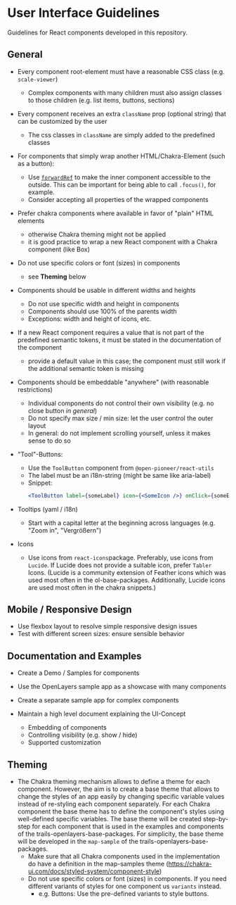 # User Interface Guidelines

Guidelines for React components developed in this repository.

## General

- Every component root-element must have a reasonable CSS class (e.g. `scale-viewer`)
    - Complex components with many children must also assign classes to those children (e.g. list items, buttons, sections)
- Every component receives an extra `className` prop (optional string) that can be customized by the user
    - The css classes in `className` are simply added to the predefined classes
- For components that simply wrap another HTML/Chakra-Element (such as a button):
    - Use [`forwardRef`](https://react.dev/reference/react/forwardRef) to make the inner component accessible to the outside. This can be important for being able to call `.focus()`, for example.
    - Consider accepting all properties of the wrapped components
- Prefer chakra components where available in favor of "plain" HTML elements
    - otherwise Chakra theming might not be applied
    - it is good practice to wrap a new React component with a Chakra component (like Box)
- Do not use specific colors or font (sizes) in components
    - see **Theming** below
- Components should be usable in different widths and heights
    - Do not use specific width and height in components
    - Components should use 100% of the parents width
    - Exceptions: width and height of icons, etc.
- If a new React component requires a value that is not part of the predefined semantic tokens, it must be stated in the documentation of the component
    - provide a default value in this case; the component must still work if the additional semantic token is missing
- Components should be embeddable "anywhere" (with reasonable restrictions)
    - Individual components do not control their own visibility (e.g. no close button _in general_)
    - Do not specify max size / min size: let the user control the outer layout
    - In general: do not implement scrolling yourself, unless it makes sense to do so
- "Tool"-Buttons:

    - Use the `ToolButton` component from `@open-pioneer/react-utils`
    - The label must be an i18n-string (might be same like aria-label)
    - Snippet:
        ```jsx
        <ToolButton label={someLabel} icon={<SomeIcon />} onClick={someEventHandler} />
        ```

- Tooltips (yaml / i18n)
    - Start with a capital letter at the beginning across languages (e.g. "Zoom in", "Vergrößern")
- Icons
  - Use icons from `react-icons`package. Preferably, use icons from `Lucide`. If Lucide does not provide a suitable icon, prefer `Tabler` Icons. (Lucide is a community extension of Feather icons which was used most often in the ol-base-packages. Additionally, Lucide icons are used most often in the chakra snippets.)

## Mobile / Responsive Design

- Use flexbox layout to resolve simple responsive design issues
- Test with different screen sizes: ensure sensible behavior

## Documentation and Examples

- Create a Demo / Samples for components
- Use the OpenLayers sample app as a showcase with many components
- Create a separate sample app for complex components

- Maintain a high level document explaining the UI-Concept
    - Embedding of components
    - Controlling visibility (e.g. show / hide)
    - Supported customization

## Theming

- The Chakra theming mechanism allows to define a theme for each component. However, the aim is to create a base theme that allows to change the styles of an app easily by changing specific variable values instead of re-styling each component separately. For each Chakra component the base theme has to define the component's styles using well-defined specific variables. The base theme will be created step-by-step for each component that is used in the examples and components of the trails-openlayers-base-packages. For simplicity, the base theme will be developed in the `map-sample` of the trails-openlayers-base-packages.
    - Make sure that all Chakra components used in the implementation do have a definition in the map-samples theme (https://chakra-ui.com/docs/styled-system/component-style)
    - Do not use specific colors or font (sizes) in components. If you need different variants of styles for one component us `variants` instead.
        - e.g. Buttons: Use the pre-defined variants to style buttons.
